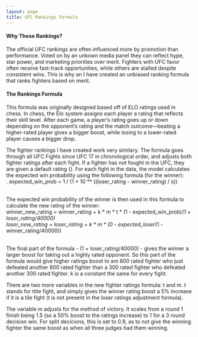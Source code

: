 ```yaml
---
layout: page
title: UFC Rankings Formula
---
```


#### Why These Rankings?

The official UFC rankings are often influenced more by promotion than performance. Voted on by an unkown media panel they can reflect hype, star power, and marketing priorities over merit. Fighters with UFC favor often receive fast-track opportunities, while others are stalled despite consistent wins. This is why an I have created an unbiased ranking formula that ranks fighters based on merit.


#### The Rankings Formula

This formula was originally designed based off of ELO ratings used in chess. In chess, the Elo system assigns each player a rating that reflects their skill level. After each game, a player’s rating goes up or down depending on the opponent’s rating and the match outcome—beating a higher-rated player gives a bigger boost, while losing to a lower-rated player causes a bigger drop.

The fighter rankings I have created work very similary. The formula goes through all UFC Fights since UFC 17 in chronological order, and adjusts both fighter ratings after each fight. If a fighter has not fought in the UFC, they are given a default rating (). For each fight in the data, the model calculates the expected win probability using the following formula (for the winner): &nbsp;<br>
.     expected_win_prob = 1 / (1 + 10 ** ((loser_rating - winner_rating) / s)) &nbsp;<br>
&nbsp;<br>

The expected win probability of the winner is then used in this formula to calculate the new rating of the winner: &nbsp;<br>
     winner_new_rating = winner_rating + k * m * t * (1 - expected_win_prob)*(1 + loser_rating/40000) &nbsp;<br>
     loser_new_rating = loser_rating + k * m * (0 - expected_loser*(1 - winner_rating/40000)) &nbsp;<br>
  &nbsp;<br>

The final part of the formula - (1 + loser_rating/40000) - gives the winner a larger boost for taking out a highly rated opponent. So  this part of the formula would give higher ratings boost to am 800 rated fighter who just defeated another 800 rated fighter than a 300 rated fighter who defeated another 300 rated fighter. k is a constant the same for every fight.

There are two more variables in the new fighter ratings formula: t and m. t stands for title fight, and simply gives the winner rating boost a 5% increase if it is a tile fight (t is not present in the loser ratings adjustment formula).

The variable m adjusts for the method of victory. It scales from a round 1 finish being 1.5 (so a 50% boost to the ratings increase) to 1 for a 3 round decision win. For split decicions, this is set to 0.9, as to not give the winning fighter the same boost as when all three judges had them winning.

